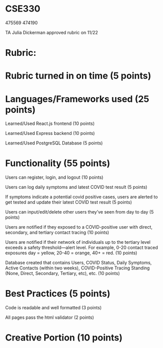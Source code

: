 # CSE330
475569
474190

TA Julia Dickerman approved rubric on 11/22

# Rubric:

# Rubric turned in on time (5 points)

# Languages/Frameworks used (25 points)

Learned/Used React.js frontend (10 points)

Learned/Used Express backend (10 points)

Learned/Used PostgreSQL Database (5 points)

# Functionality (55 points)

Users can register, login, and logout (10 points)

Users can log daily symptoms and latest COVID test result (5 points)

If symptoms indicate a potential covid positive cases, users are alerted to get tested and update their latest COVID test result (5 points)

Users can input/edit/delete other users they’ve seen from day to day (5 points) 

Users are notified if they exposed to a COVID-positive user with direct, secondary, and tertiary contact tracing (10 points)

Users are notified if their network of individuals up to the tertiary level exceeds a safety threshold—alert level. For example, 0-20 contact traced exposures day = yellow, 20-40 = orange, 40+ = red. (10 points)

Database created that contains Users, COVID Status, Daily Symptoms, Active Contacts (within two weeks), COVID-Positive Tracing Standing (None, Direct, Secondary, Tertiary, etc), etc. (10 points)

# Best Practices (5 points)

Code is readable and well formatted (3 points)

All pages pass the html validator (2 points)

# Creative Portion (10 points)
